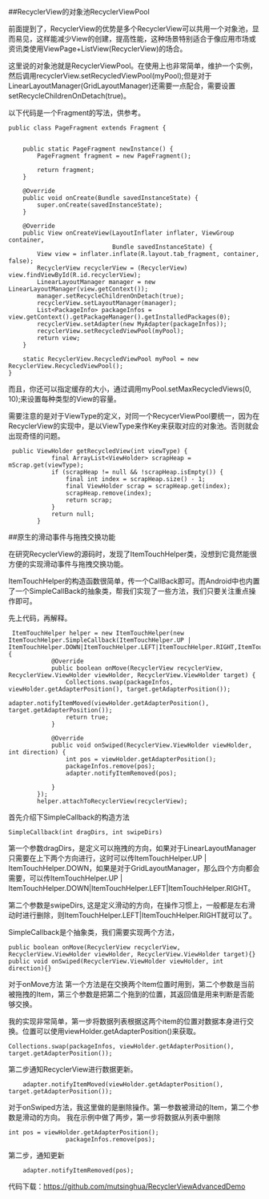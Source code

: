 ##RecyclerView的对象池RecyclerViewPool

前面提到了，RecyclerView的优势是多个RecyclerView可以共用一个对象池，显而易见，这样能减少View的创建，提高性能，这种场景特别适合于像应用市场或资讯类使用ViewPage+ListView(RecyclerView)的场合。

这里说的对象池就是RecyclerViewPool。在使用上也非常简单，维护一个实例，然后调用recyclerView.setRecycledViewPool(myPool);但是对于LinearLayoutManager(GridLayoutManager)还需要一点配合，需要设置setRecycleChildrenOnDetach(true)。

以下代码是一个Fragment的写法，供参考。




```
public class PageFragment extends Fragment {
 

    public static PageFragment newInstance() {
        PageFragment fragment = new PageFragment();

        return fragment;
    }

    @Override
    public void onCreate(Bundle savedInstanceState) {
        super.onCreate(savedInstanceState);
    }

    @Override
    public View onCreateView(LayoutInflater inflater, ViewGroup container,
                             Bundle savedInstanceState) {
        View view = inflater.inflate(R.layout.tab_fragment, container, false);
        RecyclerView recyclerView = (RecyclerView) view.findViewById(R.id.recyclerView);
        LinearLayoutManager manager = new LinearLayoutManager(view.getContext());
        manager.setRecycleChildrenOnDetach(true);
        recyclerView.setLayoutManager(manager);
        List<PackageInfo> packageInfos = view.getContext().getPackageManager().getInstalledPackages(0);
        recyclerView.setAdapter(new MyAdapter(packageInfos));
        recyclerView.setRecycledViewPool(myPool);
        return view;
    }

    static RecyclerView.RecycledViewPool myPool = new RecyclerView.RecycledViewPool();
}
```

而且，你还可以指定缓存的大小，通过调用myPool.setMaxRecycledViews(0, 10);来设置每种类型的View的容量。

需要注意的是对于ViewType的定义，对同一个RecycerViewPool要统一，因为在RecyclerView的实现中，是以ViewType来作Key来获取对应的对象池。否则就会出现奇怪的问题。

```
 public ViewHolder getRecycledView(int viewType) {
            final ArrayList<ViewHolder> scrapHeap = mScrap.get(viewType);
            if (scrapHeap != null && !scrapHeap.isEmpty()) {
                final int index = scrapHeap.size() - 1;
                final ViewHolder scrap = scrapHeap.get(index);
                scrapHeap.remove(index);
                return scrap;
            }
            return null;
        }
```


##原生的滑动事件与拖拽交换功能

在研究RecyclerView的源码时，发现了ItemTouchHelper类，没想到它竟然能很方便的实现滑动事件与拖拽交换功能。

ItemTouchHelper的构造函数很简单，传一个CallBack即可。而Android中也内置了一个SimpleCallBack的抽象类，帮我们实现了一些方法，我们只要关注重点操作即可。

先上代码，再解释。

```
 ItemTouchHelper helper = new ItemTouchHelper(new ItemTouchHelper.SimpleCallback(ItemTouchHelper.UP | ItemTouchHelper.DOWN|ItemTouchHelper.LEFT|ItemTouchHelper.RIGHT,ItemTouchHelper.LEFT|ItemTouchHelper.RIGHT) {
            @Override
            public boolean onMove(RecyclerView recyclerView, RecyclerView.ViewHolder viewHolder, RecyclerView.ViewHolder target) {
                Collections.swap(packageInfos, viewHolder.getAdapterPosition(), target.getAdapterPosition());
                adapter.notifyItemMoved(viewHolder.getAdapterPosition(),  target.getAdapterPosition());
                return true;
            }

            @Override
            public void onSwiped(RecyclerView.ViewHolder viewHolder, int direction) {
                int pos = viewHolder.getAdapterPosition();
                packageInfos.remove(pos);
                adapter.notifyItemRemoved(pos);

            }
        });
        helper.attachToRecyclerView(recyclerView);
```

首先介绍下SimpleCallback的构造方法

```
SimpleCallback(int dragDirs, int swipeDirs)
```
第一个参数dragDirs，是定义可以拖拽的方向，如果对于LinearLayoutManager只需要在上下两个方向进行，这时可以传ItemTouchHelper.UP | ItemTouchHelper.DOWN，如果是对于GridLayoutManager，那么四个方向都会需要，可以传ItemTouchHelper.UP | ItemTouchHelper.DOWN|ItemTouchHelper.LEFT|ItemTouchHelper.RIGHT。

第二个参数是swipeDirs, 这是定义滑动的方向，在操作习惯上，一般都是左右滑动时进行删除，则ItemTouchHelper.LEFT|ItemTouchHelper.RIGHT就可以了。

SimpleCallback是个抽象类，我们需要实现两个方法，

```
public boolean onMove(RecyclerView recyclerView, RecyclerView.ViewHolder viewHolder, RecyclerView.ViewHolder target){}
public void onSwiped(RecyclerView.ViewHolder viewHolder, int direction){}
```
对于onMove方法
第一个方法是在交换两个Item位置时用到，第二个参数是当前被拖拽的Item，第三个参数是把第二个拖到的位置，其返回值是用来判断是否能够交换。

我的实现非常简单，第一步将数据列表根据这两个item的位置对数据本身进行交换。位置可以使用viewHolder.getAdapterPosition()来获取。

```
Collections.swap(packageInfos, viewHolder.getAdapterPosition(), target.getAdapterPosition());
```
第二步通知RecyclerView进行数据更新。
            

```
    adapter.notifyItemMoved(viewHolder.getAdapterPosition(),  target.getAdapterPosition());
```

对于onSwiped方法，我这里做的是删除操作。第一参数被滑动的Item，第二个参数是滑动的方向。
我在示例中做了两步，第一步将数据从列表中删除

```
int pos = viewHolder.getAdapterPosition();
                packageInfos.remove(pos);
```
第二步，通知更新

            

```
    adapter.notifyItemRemoved(pos);
```

代码下载：https://github.com/mutsinghua/RecyclerViewAdvancedDemo